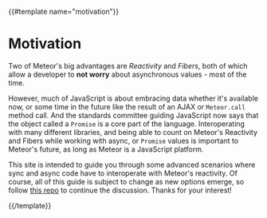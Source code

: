 {{#template name="motivation"}}
# Motivation
Two of Meteor's big advantages are *Reactivity* and *Fibers*, both of which
allow a developer to **not worry** about asynchronous values - most of the time.

However, much of JavaScript is about embracing data whether it's available now,
or some time in the future like the result of an AJAX or `Meteor.call`
method call. And the standards committee guiding JavaScript now says that the object called a
`Promise` is a core part of the language. Interoperating with many different libraries, and being able to count on Meteor's
Reactivity and Fibers while working with async, or `Promise` values is important to Meteor's future, as long as Meteor
is a JavaScript platform.

This site is intended to guide you through some advanced scenarios where sync and async code have to interoperate with Meteor's reactivity. Of course, all of this guide is subject to change as new options emerge, so follow [this repo](http://github.com/okgrow/meteor-promise) to continue the discussion. Thanks for your interest!

<div style="display:none"><img src="https://bitly.com/meteor-promise" height="0" width="0"/></div>
{{/template}}
